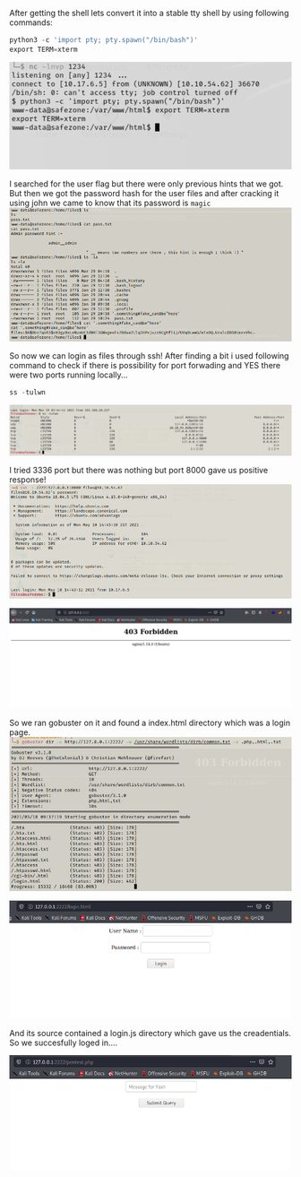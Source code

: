 After getting the shell lets convert it into a stable tty shell by using following commands:

```py
python3 -c 'import pty; pty.spawn("/bin/bash")'
export TERM=xterm
```
![](safezone1.png)

I searched for the user flag but there were only previous hints that we got. But then we got the password hash for the user files and after cracking it using john we came to know that its password is `magic`
![](safezone2.png)

So now we can login as files through ssh!
After finding a bit i used following command to check if there is possibility for port forwading and YES there were two ports running locally...
```py
ss -tulwn
```
![](safezone3.png)

I tried 3336 port but there was nothing but port 8000 gave us positive response!
![](safezone4.png)

![](safezone5.png)

So we ran gobuster on it and found a index.html directory which was a login page.
![](safezone6.png)

![](safezone7.png)

And its source contained a login.js directory which gave us the creadentials.
So we succesfully loged in....

![](safezone8.png)
